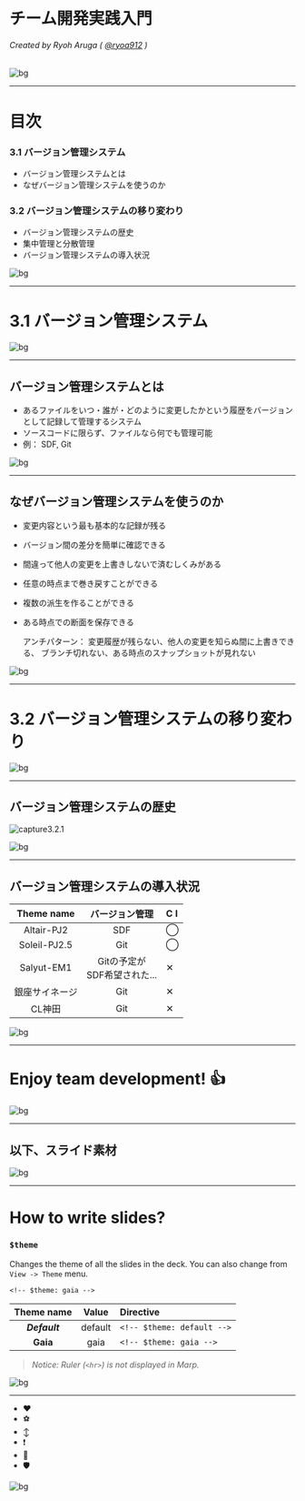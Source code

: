 <!-- $theme: default -->
<!-- page_number: true -->
<!-- footer: @ryoa912 -->
<!-- prerender: true -->

チーム開発実践入門
===

###### Created by Ryoh Aruga ( [@ryoa912](https://github.com/yhatt) )

<!-- *page_number: false -->
<!-- *footer:  -->
![bg](images/black0091.png)

---

# 目次


### 3.1 バージョン管理システム
- バージョン管理システムとは
- なぜバージョン管理システムを使うのか

### 3.2 バージョン管理システムの移り変わり
- バージョン管理システムの歴史
- 集中管理と分散管理
- バージョン管理システムの導入状況

![bg](images/black0091.png)

---

# 3.1 バージョン管理システム

![bg](images/black0091.png)

---

## バージョン管理システムとは
- あるファイルをいつ・誰が・どのように変更したかという履歴をバージョンとして記録して管理するシステム
- ソースコードに限らず、ファイルなら何でも管理可能
- 例： SDF, Git

![bg](images/black0091.png)

---

## なぜバージョン管理システムを使うのか
- 変更内容という最も基本的な記録が残る
- バージョン間の差分を簡単に確認できる
- 間違って他人の変更を上書きしないで済むしくみがある
- 任意の時点まで巻き戻すことができる
- 複数の派生を作ることができる
- ある時点での断面を保存できる


    アンチパターン：
    変更履歴が残らない、他人の変更を知らぬ間に上書きできる、
    ブランチ切れない、ある時点のスナップショットが見れない

![bg](images/black0091.png)

---

# 3.2 バージョン管理システムの移り変わり

![bg](images/black0091.png)

---

## バージョン管理システムの歴史

![capture3.2.1](images/capture3.2.1.JPG)

![bg](images/black0091.png)

---
## バージョン管理システムの導入状況

|Theme name|バージョン管理|C I|
|:-:|:-:|:-|
|Altair-PJ2|SDF|◯
|Soleil-PJ2.5|Git|◯
|Salyut-EM1|Gitの予定が<br>SDF希望された...|✕
|銀座サイネージ|Git|✕
|CL神田|Git|✕

![bg](images/black0091.png)

---

# Enjoy team development! :+1:

![bg](images/black0091.png)

---

## 以下、スライド素材

![bg](images/black0091.png)

---

# How to write slides?

### `$theme`

Changes the theme of all the slides in the deck. You can also change from `View -> Theme` menu.

```
<!-- $theme: gaia -->
```

|Theme name|Value|Directive|
|:-:|:-:|:-|
|***Default***|default|`<!-- $theme: default -->`
|**Gaia**|gaia|`<!-- $theme: gaia -->`

> *Notice: Ruler (`<hr>`) is not displayed in Marp.*

![bg](images/black0091.png)

---
* :heart:
* :soccer:
* :arrow_up_down:
* :exclamation:
* :calling:
* :shield:

![bg](images/black0091.png)
